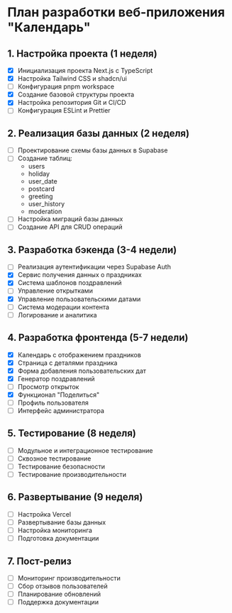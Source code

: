 # План разработки веб-приложения "Календарь"

## 1. Настройка проекта (1 неделя)
- [x] Инициализация проекта Next.js с TypeScript
- [x] Настройка Tailwind CSS и shadcn/ui
- [ ] Конфигурация pnpm workspace
- [x] Создание базовой структуры проекта
- [x] Настройка репозитория Git и CI/CD
- [ ] Конфигурация ESLint и Prettier

## 2. Реализация базы данных (2 неделя)
- [ ] Проектирование схемы базы данных в Supabase
- [ ] Создание таблиц:
  - users
  - holiday
  - user_date
  - postcard
  - greeting
  - user_history
  - moderation
- [ ] Настройка миграций базы данных
- [ ] Создание API для CRUD операций

## 3. Разработка бэкенда (3-4 недели)
- [ ] Реализация аутентификации через Supabase Auth
- [x] Сервис получения данных о праздниках
- [x] Система шаблонов поздравлений
- [ ] Управление открытками
- [x] Управление пользовательскими датами
- [ ] Система модерации контента
- [ ] Логирование и аналитика

## 4. Разработка фронтенда (5-7 недели)
- [x] Календарь с отображением праздников
- [x] Страница с деталями праздника
- [x] Форма добавления пользовательских дат
- [x] Генератор поздравлений
- [ ] Просмотр открыток
- [x] Функционал "Поделиться"
- [ ] Профиль пользователя
- [ ] Интерфейс администратора

## 5. Тестирование (8 неделя)
- [ ] Модульное и интеграционное тестирование
- [ ] Сквозное тестирование
- [ ] Тестирование безопасности
- [ ] Тестирование производительности

## 6. Развертывание (9 неделя)
- [ ] Настройка Vercel
- [ ] Развертывание базы данных
- [ ] Настройка мониторинга
- [ ] Подготовка документации

## 7. Пост-релиз
- [ ] Мониторинг производительности
- [ ] Сбор отзывов пользователей
- [ ] Планирование обновлений
- [ ] Поддержка документации
